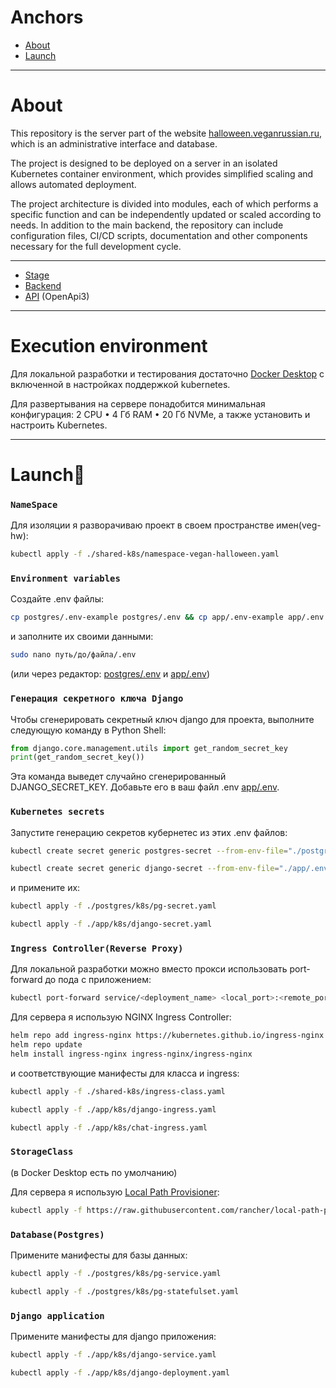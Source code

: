 # Anchors

- [About](#About)
- [Launch](#Launch)
---
# About
This repository is the server part of the website [halloween.veganrussian.ru](https://halloween.veganrussian.ru/), 
which is an administrative interface and database. 

The project is designed to be deployed on a server in an isolated Kubernetes container environment, which provides 
simplified scaling and allows automated deployment.

The project architecture is divided into modules, each of which performs a specific function and can be independently 
updated or scaled according to needs. In addition to the main backend, the repository can include configuration files, 
CI/CD scripts, documentation and other components necessary for the full development cycle.

---
- [Stage](https://github.com/Seal-Pavel/halloween.veganrussian.ru)
- [Backend](https://github.com/Seal-Pavel/halloween_vegan_backend)
- [API](https://seal-pavel.website/api/schema/swagger-ui/) (OpenApi3)

---
# Execution environment
Для локальной разработки и тестирования достаточно [Docker Desktop](https://www.docker.com/products/docker-desktop/) с включенной в настройках поддержкой kubernetes.

Для развертывания на сервере понадобится минимальная конфигурация: 2 CPU • 4 Гб RAM • 20 Гб NVMe, а также установить 
и настроить Kubernetes.

---
# Launch🚀

### `NameSpace`
Для изоляции я разворачиваю проект в своем пространстве имен(veg-hw):
```sh
kubectl apply -f ./shared-k8s/namespace-vegan-halloween.yaml
```

### `Environment variables`
Создайте .env файлы:
```sh
cp postgres/.env-example postgres/.env && cp app/.env-example app/.env
```
и заполните их своими данными:
```sh
sudo nano путь/до/файла/.env
```
(или через редактор: [postgres/.env](postgres%2F.env) и [app/.env](app%2F.env))
### `Генерация секретного ключа Django`

Чтобы сгенерировать секретный ключ django для проекта, выполните следующую команду в Python Shell:

```python
from django.core.management.utils import get_random_secret_key
print(get_random_secret_key())
```
Эта команда выведет случайно сгенерированный DJANGO_SECRET_KEY. Добавьте его в ваш файл .env [app/.env](app%2F.env).

### `Kubernetes secrets`
Запустите генерацию секретов кубернетес из этих .env файлов:
```sh
kubectl create secret generic postgres-secret --from-env-file="./postgres/.env" --namespace=veg-hw --dry-run=client -o yaml > ./postgres/k8s/pg-secret.yaml
```
```sh
kubectl create secret generic django-secret --from-env-file="./app/.env" --namespace=veg-hw --dry-run=client -o yaml > ./app/k8s/django-secret.yaml
```
и примените их:
```sh
kubectl apply -f ./postgres/k8s/pg-secret.yaml
```
```sh
kubectl apply -f ./app/k8s/django-secret.yaml
```

### `Ingress Controller(Reverse Proxy)`
Для локальной разработки можно вместо прокси использовать port-forward до пода с приложением:
```sh
kubectl port-forward service/<deployment_name> <local_port>:<remote_port> -n veg-hw
```
Для сервера я использую NGINX Ingress Controller:
```sh
helm repo add ingress-nginx https://kubernetes.github.io/ingress-nginx
helm repo update
helm install ingress-nginx ingress-nginx/ingress-nginx
```
и соответствующие манифесты для класса и ingress:
```sh
kubectl apply -f ./shared-k8s/ingress-class.yaml
```
```sh
kubectl apply -f ./app/k8s/django-ingress.yaml
```
```sh
kubectl apply -f ./app/k8s/chat-ingress.yaml
```

### `StorageClass`
(в Docker Desktop есть по умолчанию)

Для сервера я использую [Local Path Provisioner](https://github.com/rancher/local-path-provisioner):
```sh
kubectl apply -f https://raw.githubusercontent.com/rancher/local-path-provisioner/master/deploy/local-path-storage.yaml
```

### `Database(Postgres)`
Примените манифесты для базы данных:
```sh
kubectl apply -f ./postgres/k8s/pg-service.yaml
```
```sh
kubectl apply -f ./postgres/k8s/pg-statefulset.yaml
```

### `Django application`
Примените манифесты для django приложения:
```sh
kubectl apply -f ./app/k8s/django-service.yaml
```
```sh
kubectl apply -f ./app/k8s/django-deployment.yaml
```

